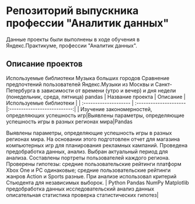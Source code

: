 # Репозиторий выпускника профессии "Аналитик данных"

Данные проекты были выполнены в ходе обучения в Яндекс.Практикуме, профессии "Аналитик данных".
## Описание проектов
Используемые библиотеки
Музыка больших городов	Сравнение предпочтений пользователей Яндекс.Музыки из Москвы и Санкт-Петербурга в зависимости от времени (утро и вечер) и дня недели (понедельник, среда, пятница)	pandas
| Название проекта | Описание | Используемые библиотеки |
| :-------------------- | :--------------------- |:---------------------------:|
| Изучение закономерностей, определяющих успешность игр|Выявлены параметры, определяющие успешность игры в разных регионах мира|Pandas


 

Выявлены параметры, определяющие успешность игры в разных регионах мира. На
основании этого подготовлен отчет для магазина компьютерных игр для планирования
рекламных кампаний. Проведена предобработка данных, анализ. Выбран актуальный
период для анализа. Составлены портреты пользователей каждого региона. Проверены
гипотезы: средние пользовательские рейтинги платформ Xbox One и PC одинаковые;
средние пользовательские рейтинги жанров Action и Sports разные. При анализе использовал критерий Стьюдента для независимых выборок.
 | Python
Pandas
NumPy
Matplotlib
предобработка данных
исследовательский анализ данных
описательная статистика
проверка статистических гипотез|
